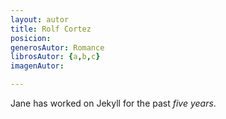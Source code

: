 ```yaml
---
layout: autor
title: Rolf Cortez
posicion: 
generosAutor: Romance
librosAutor: {a,b,c}
imagenAutor:

---
```

Jane has worked on Jekyll for the past *five years*.